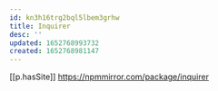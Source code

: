 ```yaml
---
id: kn3h16trg2bql5lbem3grhw
title: Inquirer
desc: ''
updated: 1652768993732
created: 1652768981147
---
```


[[p.hasSite]] https://npmmirror.com/package/inquirer 

